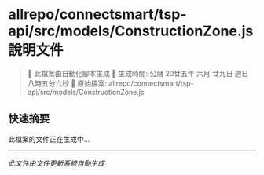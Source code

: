 # allrepo/connectsmart/tsp-api/src/models/ConstructionZone.js 說明文件

> 🚧 此檔案由自動化腳本生成
> 📅 生成時間: 公曆 20廿五年 六月 廿九日 週日 八時五分六秒
> 📂 原始檔案: allrepo/connectsmart/tsp-api/src/models/ConstructionZone.js

## 快速摘要
此檔案的文件正在生成中...

<!-- 實際使用時，這裡會是 Claude Code 生成的完整文件內容 -->

---
*此文件由文件更新系統自動生成*
